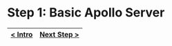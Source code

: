 # Step 1: Basic Apollo Server

[//]: # (head-end)




[//]: # (foot-start)

[{]: <helper> (navStep)

| [< Intro](https://github.com/Urigo/WhatsApp-Clone-Server/tree/master@2.0.2/README.md) | [Next Step >](https://github.com/Urigo/WhatsApp-Clone-Server/tree/master@2.0.2/.tortilla/manuals/views/step2.md) |
|:--------------------------------|--------------------------------:|

[}]: #
